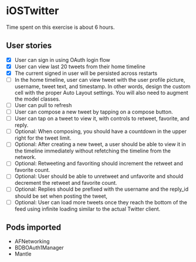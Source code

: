iOSTwitter
==========

Time spent on this exercise is about 6 hours.

## User stories

* [x] User can sign in using OAuth login flow
* [x] User can view last 20 tweets from their home timeline
* [x] The current signed in user will be persisted across restarts
* [ ] In the home timeline, user can view tweet with the user profile picture, username, tweet text, and timestamp.  In other words, design the custom cell with the proper Auto Layout settings.  You will also need to augment the model classes.
* [ ] User can pull to refresh
* [ ] User can compose a new tweet by tapping on a compose button.
* [ ] User can tap on a tweet to view it, with controls to retweet, favorite, and reply.
* [ ] Optional: When composing, you should have a countdown in the upper right for the tweet limit.
* [ ] Optional: After creating a new tweet, a user should be able to view it in the timeline immediately without refetching the timeline from the network.
* [ ] Optional: Retweeting and favoriting should increment the retweet and favorite count.
* [ ] Optional: User should be able to unretweet and unfavorite and should decrement the retweet and favorite count.
* [ ] Optional: Replies should be prefixed with the username and the reply_id should be set when posting the tweet,
* [ ] Optional: User can load more tweets once they reach the bottom of the feed using infinite loading similar to the actual Twitter client.

<!--
## Demo
![demo](screencast.gif) 
-->

## Pods imported
* AFNetworking
* BDBOAuth1Manager
* Mantle
